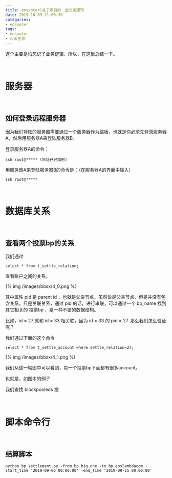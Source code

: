 ```yaml
---
title: eosvoter|关于项目的一些业务逻辑
date: 2019-10-09 21:00:39
categories:
- eosvoter
tags:
- eosvoter
- 币币生息
---
```

这个主要是怕忘记了业务逻辑，所以，在这里总结一下。

<!-- more -->

<br/>

# 服务器

<br/>

## 如何登录远程服务器

因为我们登陆的服务器需要通过一个服务器作为跳板，也就是你必须先登录服务器A，然后用服务器A来登陆服务器B。

登录服务器A的命令：

	ssh root@***** (地址已经加密)
	
用服务器A来登陆服务器B的命令是：（在服务器A的界面中输入）

	ssh root@*****

<br/>

# 数据库关系

<br/>

## 查看两个投票bp的关系

我们通过

	select * from t_settle_relation;
	
查看账户之间的关系。

{% img /images/bbsx/4_0.png %}

其中属性 pid 是 parent id ，也就是父亲节点，虽然说是父亲节点，但是并没有包含关系，只是关联关系，通过 pid 的话，进行串联，可以通过一个 bp_name 找到其它相关的 投票bp ，是一种不错的数据结构。

比如，id = 27 就和 id = 33 相关联，因为 id = 33 的 pid = 27.
那么我们怎么验证呢？

我们通过下面的这个命令

	select * from t_settle_account where settle_relation=27;

{% img /images/bbsx/4_1.png %}

我们从这一幅图中可以看到，每一个投票bp下面都有很多account。

也就是，如图中的例子

我们查找 blockpooleos 投 

<br/>

# 脚本命令行

<br/>

## 结算脚本


	python bp_settlement.py -from_bp big.one -to_bp eoslambdacom -start_time '2019-09-06 00:00:00' -end_time '2019-09-25 00:00:00'

